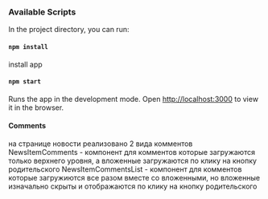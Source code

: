 ### Available Scripts

In the project directory, you can run:

#### `npm install`

install app

#### `npm start`

Runs the app in the development mode.
Open [http://localhost:3000](http://localhost:3000) to view it in the browser.

#### Comments

на странице новости реализовано 2 вида комментов
NewsItemComments - компонент для комментов которые загружаются только верхнего уровня, а вложенные загружаются по клику на кнопку родительского
NewsItemCommentsList - компонент для комментов которые загружиются все разом вместе со вложенными, но вложенные изначально скрыты и отображаются по клику на кнопку родительского
